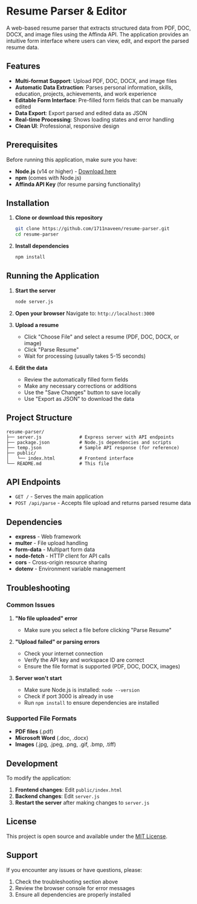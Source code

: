 # Resume Parser & Editor

A web-based resume parser that extracts structured data from PDF, DOC, DOCX, and image files using the Affinda API. The application provides an intuitive form interface where users can view, edit, and export the parsed resume data.

## Features

- **Multi-format Support**: Upload PDF, DOC, DOCX, and image files
- **Automatic Data Extraction**: Parses personal information, skills, education, projects, achievements, and work experience
- **Editable Form Interface**: Pre-filled form fields that can be manually edited
- **Data Export**: Export parsed and edited data as JSON
- **Real-time Processing**: Shows loading states and error handling
- **Clean UI**: Professional, responsive design

## Prerequisites

Before running this application, make sure you have:

- **Node.js** (v14 or higher) - [Download here](https://nodejs.org/)
- **npm** (comes with Node.js)
- **Affinda API Key** (for resume parsing functionality)

## Installation

1. **Clone or download this repository**
   ```bash
   git clone https://github.com/1711naveen/resume-parser.git
   cd resume-parser
   ```

2. **Install dependencies**
   ```bash
   npm install
   ```

## Running the Application

1. **Start the server**
   ```bash
   node server.js
   ```

2. **Open your browser**
   Navigate to: `http://localhost:3000`

3. **Upload a resume**
   - Click "Choose File" and select a resume (PDF, DOC, DOCX, or image)
   - Click "Parse Resume"
   - Wait for processing (usually takes 5-15 seconds)

4. **Edit the data**
   - Review the automatically filled form fields
   - Make any necessary corrections or additions
   - Use the "Save Changes" button to save locally
   - Use "Export as JSON" to download the data

## Project Structure

```
resume-parser/
├── server.js              # Express server with API endpoints
├── package.json           # Node.js dependencies and scripts
├── temp.json              # Sample API response (for reference)
├── public/
│   └── index.html         # Frontend interface
└── README.md              # This file
```

## API Endpoints

- `GET /` - Serves the main application
- `POST /api/parse` - Accepts file upload and returns parsed resume data

## Dependencies

- **express** - Web framework
- **multer** - File upload handling
- **form-data** - Multipart form data
- **node-fetch** - HTTP client for API calls
- **cors** - Cross-origin resource sharing
- **dotenv** - Environment variable management

## Troubleshooting

### Common Issues

1. **"No file uploaded" error**
   - Make sure you select a file before clicking "Parse Resume"

2. **"Upload failed" or parsing errors**
   - Check your internet connection
   - Verify the API key and workspace ID are correct
   - Ensure the file format is supported (PDF, DOC, DOCX, images)

3. **Server won't start**
   - Make sure Node.js is installed: `node --version`
   - Check if port 3000 is already in use
   - Run `npm install` to ensure dependencies are installed

### Supported File Formats

- **PDF files** (.pdf)
- **Microsoft Word** (.doc, .docx)
- **Images** (.jpg, .jpeg, .png, .gif, .bmp, .tiff)

## Development

To modify the application:

1. **Frontend changes**: Edit `public/index.html`
2. **Backend changes**: Edit `server.js`
3. **Restart the server** after making changes to `server.js`

## License

This project is open source and available under the [MIT License](LICENSE).

## Support

If you encounter any issues or have questions, please:
1. Check the troubleshooting section above
2. Review the browser console for error messages
3. Ensure all dependencies are properly installed
